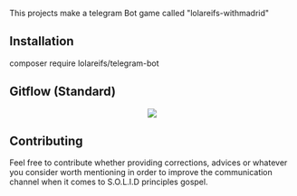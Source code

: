 

This projects make a telegram Bot game called "lolareifs-withmadrid"

Installation
------------
composer require lolareifs/telegram-bot

Gitflow (Standard)
------------
<p align="center">
    <img src="https://www.sergioreifs.com/gitflow.svg">
</p>

Contributing
------------
Feel free to contribute whether providing corrections, advices or whatever you consider worth mentioning in order to improve the communication channel when it comes to S.O.L.I.D principles gospel.
